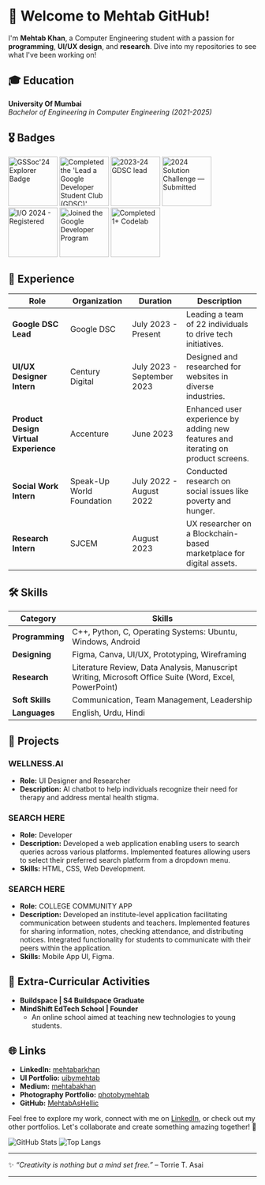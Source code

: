 # 👋 Welcome to Mehtab GitHub!

I'm **Mehtab Khan**, a Computer Engineering student with a passion for **programming**, **UI/UX design**, and **research**. Dive into my repositories to see what I've been working on!

## 🎓 Education
**University Of Mumbai**  
*Bachelor of Engineering in Computer Engineering (2021-2025)*

## 🎖️ Badges

<img src="https://gssoc.girlscript.tech/badges/1.png?imwidth=96" alt="GSSoc'24 Explorer Badge" width="100"> <img src="https://developers.google.com/static/profile/badges/playlists/gdsc/gdsc-leads/badge.svg" alt="Completed the 'Lead a Google Developer Student Club (GDSC)' pathway" width="100"> <img src="https://developers.google.com/static/profile/badges/community/gdsc/2023/lead/badge.svg" alt="2023-24 GDSC lead" width="100"> <img src="https://developers.google.com/static/profile/badges/events/community/solution-challenge/2024/submitted/badge.svg" alt="2024 Solution Challenge — Submitted" width="100"> <img src="https://developers.google.com/static/profile/badges/events/io/2024/registered/badge.svg" alt="I/O 2024 - Registered" width="100"> <img src="https://developers.google.com/static/profile/badges/profile/created-profile/created_profile.svg" alt="Joined the Google Developer Program" width="100"> <img src="https://developers.google.com/static/profile/badges/codelabs/first-codelab/badge.svg" alt="Completed 1+ Codelab" width="100">


## 💼 Experience

| Role                                       | Organization                      | Duration                | Description                                                                                          |
|--------------------------------------------|-----------------------------------|-------------------------|------------------------------------------------------------------------------------------------------|
| **Google DSC Lead**                        | Google DSC                        | July 2023 - Present     | Leading a team of 22 individuals to drive tech initiatives.                                          |
| **UI/UX Designer Intern**                  | Century Digital                   | July 2023 - September 2023     | Designed and researched for websites in diverse industries.                                          |
| **Product Design Virtual Experience**      | Accenture                         | June 2023               | Enhanced user experience by adding new features and iterating on product screens.                    |
| **Social Work Intern**                     | Speak-Up World Foundation         | July 2022 - August 2022 | Conducted research on social issues like poverty and hunger.                                         |
| **Research Intern**                        | SJCEM                             | August 2023             | UX researcher on a Blockchain-based marketplace for digital assets.                                  |

## 🛠️ Skills

| Category      | Skills                                                                                           |
|---------------|--------------------------------------------------------------------------------------------------|
| **Programming** | C++, Python, C, Operating Systems: Ubuntu, Windows, Android                                      |
| **Designing**   | Figma, Canva, UI/UX, Prototyping, Wireframing                                                    |
| **Research**    | Literature Review, Data Analysis, Manuscript Writing, Microsoft Office Suite (Word, Excel, PowerPoint) |
| **Soft Skills** | Communication, Team Management, Leadership                                                       |
| **Languages**   | English, Urdu, Hindi                                                                             |

## 🚀 Projects
### WELLNESS.AI
- **Role:** UI Designer and Researcher
- **Description:** AI chatbot to help individuals recognize their need for therapy and address mental health stigma.

### SEARCH HERE
- **Role:** Developer
- **Description:** Developed a web application enabling users to search queries across various platforms. Implemented features allowing users to select their preferred search platform from a dropdown menu.
- **Skills:** HTML, CSS, Web Development.

### SEARCH HERE
- **Role:** COLLEGE COMMUNITY APP
- **Description:** Developed an institute-level application facilitating communication between students and teachers. Implemented features for sharing information, notes, checking attendance, and distributing notices. Integrated functionality for students to communicate with their peers within the application.
- **Skills:** Mobile App UI, Figma.


## 🌟 Extra-Curricular Activities
- **Buildspace | S4 Buildspace Graduate**
- **MindShift EdTech School | Founder**
  - An online school aimed at teaching new technologies to young students.

## 🌐 Links
- **LinkedIn:** [mehtabarkhan](https://linkedin.com/in/mehtabarkhan)
- **UI Portfolio:** [uibymehtab](https://sites.google.com/view/uibymehtab)
- **Medium:** [mehtabakhan](https://medium.com/@mehtabakhan)
- **Photography Portfolio:** [photobymehtab](https://sites.google.com/view/photobymehtab)
- **GitHub:** [MehtabAsHellic](https://github.com/MehtabAsHellic)

Feel free to explore my work, connect with me on [LinkedIn](https://linkedin.com/in/mehtabarkhan), or check out my other portfolios. Let's collaborate and create something amazing together! 🌟

![GitHub Stats](https://github-readme-stats.vercel.app/api?username=MehtabAsHellic&show_icons=true&theme=radical)
![Top Langs](https://github-readme-stats.vercel.app/api/top-langs/?username=MehtabAsHellic&layout=compact&theme=radical)

---

✨ _“Creativity is nothing but a mind set free.”_ – Torrie T. Asai

---
